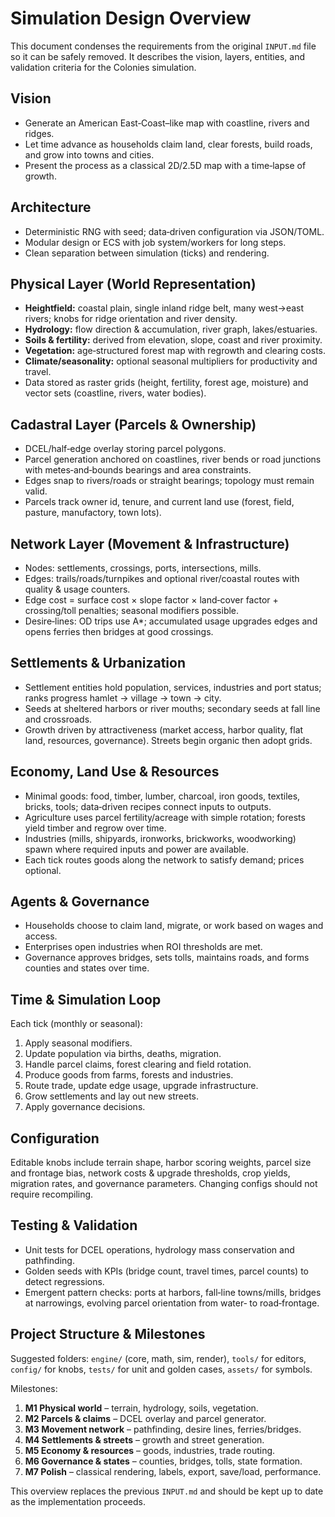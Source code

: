 # Simulation Design Overview

This document condenses the requirements from the original `INPUT.md` file so it can be safely removed.
It describes the vision, layers, entities, and validation criteria for the Colonies simulation.

## Vision
- Generate an American East‑Coast–like map with coastline, rivers and ridges.
- Let time advance as households claim land, clear forests, build roads, and grow
  into towns and cities.
- Present the process as a classical 2D/2.5D map with a time‑lapse of growth.

## Architecture
- Deterministic RNG with seed; data‑driven configuration via JSON/TOML.
- Modular design or ECS with job system/workers for long steps.
- Clean separation between simulation (ticks) and rendering.

## Physical Layer (World Representation)
- **Heightfield:** coastal plain, single inland ridge belt, many west→east rivers;
  knobs for ridge orientation and river density.
- **Hydrology:** flow direction & accumulation, river graph, lakes/estuaries.
- **Soils & fertility:** derived from elevation, slope, coast and river proximity.
- **Vegetation:** age‑structured forest map with regrowth and clearing costs.
- **Climate/seasonality:** optional seasonal multipliers for productivity and travel.
- Data stored as raster grids (height, fertility, forest age, moisture) and vector
  sets (coastline, rivers, water bodies).

## Cadastral Layer (Parcels & Ownership)
- DCEL/half‑edge overlay storing parcel polygons.
- Parcel generation anchored on coastlines, river bends or road junctions with
  metes‑and‑bounds bearings and area constraints.
- Edges snap to rivers/roads or straight bearings; topology must remain valid.
- Parcels track owner id, tenure, and current land use (forest, field, pasture,
  manufactory, town lots).

## Network Layer (Movement & Infrastructure)
- Nodes: settlements, crossings, ports, intersections, mills.
- Edges: trails/roads/turnpikes and optional river/coastal routes with quality &
  usage counters.
- Edge cost = surface cost × slope factor × land‑cover factor + crossing/toll
  penalties; seasonal modifiers possible.
- Desire‑lines: OD trips use A*; accumulated usage upgrades edges and opens
  ferries then bridges at good crossings.

## Settlements & Urbanization
- Settlement entities hold population, services, industries and port status; ranks
  progress hamlet → village → town → city.
- Seeds at sheltered harbors or river mouths; secondary seeds at fall line and
  crossroads.
- Growth driven by attractiveness (market access, harbor quality, flat land,
  resources, governance). Streets begin organic then adopt grids.

## Economy, Land Use & Resources
- Minimal goods: food, timber, lumber, charcoal, iron goods, textiles, bricks,
  tools; data‑driven recipes connect inputs to outputs.
- Agriculture uses parcel fertility/acreage with simple rotation; forests yield
  timber and regrow over time.
- Industries (mills, shipyards, ironworks, brickworks, woodworking) spawn where
  required inputs and power are available.
- Each tick routes goods along the network to satisfy demand; prices optional.

## Agents & Governance
- Households choose to claim land, migrate, or work based on wages and access.
- Enterprises open industries when ROI thresholds are met.
- Governance approves bridges, sets tolls, maintains roads, and forms counties and
  states over time.

## Time & Simulation Loop
Each tick (monthly or seasonal):
1. Apply seasonal modifiers.
2. Update population via births, deaths, migration.
3. Handle parcel claims, forest clearing and field rotation.
4. Produce goods from farms, forests and industries.
5. Route trade, update edge usage, upgrade infrastructure.
6. Grow settlements and lay out new streets.
7. Apply governance decisions.

## Configuration
Editable knobs include terrain shape, harbor scoring weights, parcel size and
frontage bias, network costs & upgrade thresholds, crop yields, migration rates,
and governance parameters. Changing configs should not require recompiling.

## Testing & Validation
- Unit tests for DCEL operations, hydrology mass conservation and pathfinding.
- Golden seeds with KPIs (bridge count, travel times, parcel counts) to detect
  regressions.
- Emergent pattern checks: ports at harbors, fall‑line towns/mills, bridges at
  narrowings, evolving parcel orientation from water‑ to road‑frontage.

## Project Structure & Milestones
Suggested folders: `engine/` (core, math, sim, render), `tools/` for editors,
`config/` for knobs, `tests/` for unit and golden cases, `assets/` for symbols.

Milestones:
1. **M1 Physical world** – terrain, hydrology, soils, vegetation.
2. **M2 Parcels & claims** – DCEL overlay and parcel generator.
3. **M3 Movement network** – pathfinding, desire lines, ferries/bridges.
4. **M4 Settlements & streets** – growth and street generation.
5. **M5 Economy & resources** – goods, industries, trade routing.
6. **M6 Governance & states** – counties, bridges, tolls, state formation.
7. **M7 Polish** – classical rendering, labels, export, save/load, performance.

This overview replaces the previous `INPUT.md` and should be kept up to date as
the implementation proceeds.
